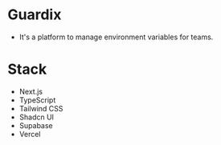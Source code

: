 # Guardix

- It's a platform to manage environment variables for teams.

# Stack

- Next.js
- TypeScript
- Tailwind CSS
- Shadcn UI
- Supabase
- Vercel
